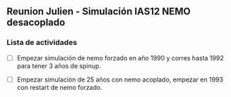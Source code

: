 ## Reunion Julien - Simulación IAS12 NEMO desacoplado

### Lista de actividades
- [ ] Empezar simulación de nemo forzado en año 1990 y corres hasta 1992 para tener 3 años de spinup.
- [ ] Empezar simulación de 25 años con nemo acoplado, empezar en 1993 con restart de nemo forzado.

